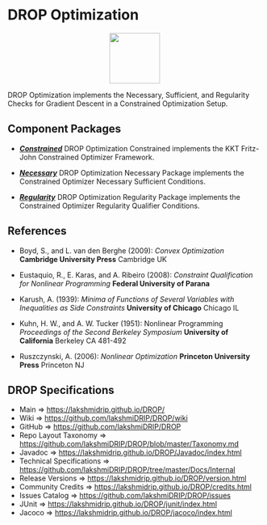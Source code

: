 # DROP Optimization

<p align="center"><img src="https://github.com/lakshmiDRIP/DROP/blob/master/DRIP_Logo.gif?raw=true" width="100"></p>

DROP Optimization implements the Necessary, Sufficient, and Regularity Checks for Gradient Descent in a
	Constrained Optimization Setup.


## Component Packages

 * [***Constrained***](https://github.com/lakshmiDRIP/DROP/tree/master/src/main/java/org/drip/optimization/constrained)
 DROP Optimization Constrained implements the KKT Fritz-John Constrained Optimizer Framework.

 * [***Necessary***](https://github.com/lakshmiDRIP/DROP/tree/master/src/main/java/org/drip/optimization/necessary)
 DROP Optimization Necessary Package implements the Constrained Optimizer Necessary Sufficient Conditions.

 * [***Regularity***](https://github.com/lakshmiDRIP/DROP/tree/master/src/main/java/org/drip/optimization/regularity)
 DROP Optimization Regularity Package implements the Constrained Optimizer Regularity Qualifier Conditions.


## References

 * Boyd, S., and L. van den Berghe (2009): <i>Convex Optimization</i> <b>Cambridge University Press</b>
 Cambridge UK

 * Eustaquio, R., E. Karas, and A. Ribeiro (2008): <i>Constraint Qualification for Nonlinear Programming</i>
 <b>Federal University of Parana</b>

 * Karush, A. (1939): <i>Minima of Functions of Several Variables with Inequalities as Side Constraints</i>
 <b>University of Chicago</b> Chicago IL

 * Kuhn, H. W., and A. W. Tucker (1951): Nonlinear Programming <i>Proceedings of the Second Berkeley
 Symposium</i> <b>University of California</b> Berkeley CA 481-492

 * Ruszczynski, A. (2006): <i>Nonlinear Optimization</i> <b>Princeton University Press</b> Princeton NJ


## DROP Specifications

 * Main                     => https://lakshmidrip.github.io/DROP/
 * Wiki                     => https://github.com/lakshmiDRIP/DROP/wiki
 * GitHub                   => https://github.com/lakshmiDRIP/DROP
 * Repo Layout Taxonomy     => https://github.com/lakshmiDRIP/DROP/blob/master/Taxonomy.md
 * Javadoc                  => https://lakshmidrip.github.io/DROP/Javadoc/index.html
 * Technical Specifications => https://github.com/lakshmiDRIP/DROP/tree/master/Docs/Internal
 * Release Versions         => https://lakshmidrip.github.io/DROP/version.html
 * Community Credits        => https://lakshmidrip.github.io/DROP/credits.html
 * Issues Catalog           => https://github.com/lakshmiDRIP/DROP/issues
 * JUnit                    => https://lakshmidrip.github.io/DROP/junit/index.html
 * Jacoco                   => https://lakshmidrip.github.io/DROP/jacoco/index.html
